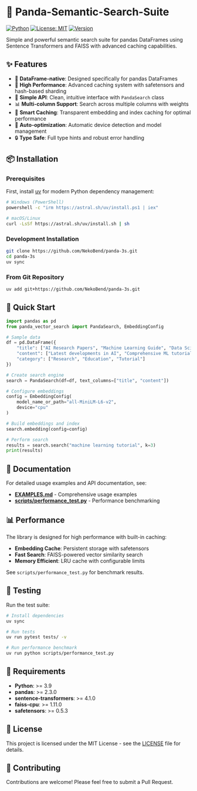 # 🐼 Panda-Semantic-Search-Suite

[![Python](https://img.shields.io/badge/python-3.9+-blue.svg)](https://www.python.org/downloads/)
[![License: MIT](https://img.shields.io/badge/License-MIT-yellow.svg)](https://opensource.org/licenses/MIT)
[![Version](https://img.shields.io/badge/version-1.0.0-green.svg)](https://github.com/NekoBend/panda-3s)

Simple and powerful semantic search suite for pandas DataFrames using Sentence Transformers and FAISS with advanced caching capabilities.

## ✨ Features

- 🎯 **DataFrame-native**: Designed specifically for pandas DataFrames
- 🚀 **High Performance**: Advanced caching system with safetensors and hash-based sharding
- 🔧 **Simple API**: Clean, intuitive interface with `PandaSearch` class
- 📊 **Multi-column Support**: Search across multiple columns with weights
- 💾 **Smart Caching**: Transparent embedding and index caching for optimal performance
- 🤖 **Auto-optimization**: Automatic device detection and model management
- 🔒 **Type Safe**: Full type hints and robust error handling

## 📦 Installation

### Prerequisites

First, install [uv](https://docs.astral.sh/uv/) for modern Python dependency management:

```bash
# Windows (PowerShell)
powershell -c "irm https://astral.sh/uv/install.ps1 | iex"

# macOS/Linux
curl -LsSf https://astral.sh/uv/install.sh | sh
```

### Development Installation

```bash
git clone https://github.com/NekoBend/panda-3s.git
cd panda-3s
uv sync
```

### From Git Repository

```bash
uv add git+https://github.com/NekoBend/panda-3s.git
```

## 🚀 Quick Start

```python
import pandas as pd
from panda_vector_search import PandaSearch, EmbeddingConfig

# Sample data
df = pd.DataFrame({
    "title": ["AI Research Papers", "Machine Learning Guide", "Data Science Basics"],
    "content": ["Latest developments in AI", "Comprehensive ML tutorial", "Introduction to data analysis"],
    "category": ["Research", "Education", "Tutorial"]
})

# Create search engine
search = PandaSearch(df=df, text_columns=["title", "content"])

# Configure embeddings
config = EmbeddingConfig(
    model_name_or_path="all-MiniLM-L6-v2",
    device="cpu"
)

# Build embeddings and index
search.embedding(config=config)

# Perform search
results = search.search("machine learning tutorial", k=3)
print(results)
```

## 📖 Documentation

For detailed usage examples and API documentation, see:

- **[EXAMPLES.md](./EXAMPLES.md)** - Comprehensive usage examples
- **[scripts/performance_test.py](./scripts/performance_test.py)** - Performance benchmarking

## 📊 Performance

The library is designed for high performance with built-in caching:

- **Embedding Cache**: Persistent storage with safetensors
- **Fast Search**: FAISS-powered vector similarity search
- **Memory Efficient**: LRU cache with configurable limits

See `scripts/performance_test.py` for benchmark results.

## 🧪 Testing

Run the test suite:

```bash
# Install dependencies
uv sync

# Run tests
uv run pytest tests/ -v

# Run performance benchmark
uv run python scripts/performance_test.py
```

## 🔧 Requirements

- **Python**: >= 3.9
- **pandas**: >= 2.3.0
- **sentence-transformers**: >= 4.1.0
- **faiss-cpu**: >= 1.11.0
- **safetensors**: >= 0.5.3

## 📄 License

This project is licensed under the MIT License - see the [LICENSE](LICENSE) file for details.

## 🤝 Contributing

Contributions are welcome! Please feel free to submit a Pull Request.
